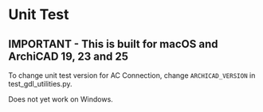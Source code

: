 # Unit Test
 ## IMPORTANT - This is built for macOS and ArchiCAD 19, 23 and 25
 
 To change unit test version for AC Connection, change `ARCHICAD_VERSION` in test_gdl_utilities.py.

 Does not yet work on Windows.